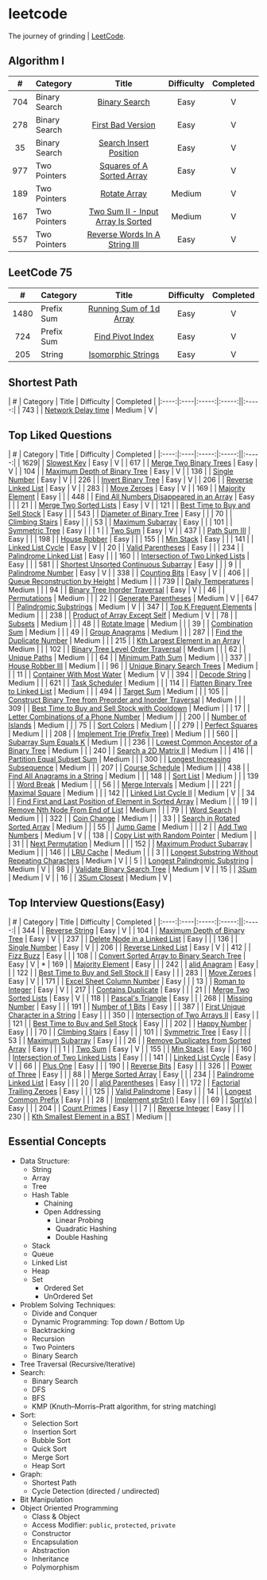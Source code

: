 # leetcode
The journey of grinding | [LeetCode](https://leetcode.com/).

## Algorithm I
| # | Category | Title | Difficulty | Completed |
|:----:|:----|:-----:|:-----:|:-----:|
| 704 | Binary Search | [Binary Search](https://leetcode.com/problems/binary-search) | Easy | V |
| 278 | Binary Search | [First Bad Version](https://leetcode.com/problems/first-bad-version) | Easy | V |
| 35 | Binary Search | [Search Insert Position](https://leetcode.com/problems/search-insert-position) | Easy | V |
| 977 | Two Pointers | [Squares of A Sorted Array](https://leetcode.com/problems/squares-of-a-sorted-array) | Easy | V |
| 189 | Two Pointers | [Rotate Array](https://leetcode.com/problems/rotate-array) | Medium | V |
| 167 | Two Pointers | [Two Sum II - Input Array Is Sorted](https://leetcode.com/problems/two-sum-ii-input-array-is-sorted) | Medium | V |
| 557 | Two Pointers | [Reverse Words In A String III](https://leetcode.com/problems/reverse-words-in-a-string-iii) | Easy | V |

## LeetCode 75
| # | Category | Title | Difficulty | Completed |
|:----:|:----|:-----:|:-----:|:-----:|
| 1480 | Prefix Sum | [Running Sum of 1d Array](https://leetcode.com/problems/running-sum-of-1d-array) | Easy | V |
| 724 | Prefix Sum | [Find Pivot Index](https://leetcode.com/problems/find-pivot-index) | Easy | V |
| 205 | String | [Isomorphic Strings](https://leetcode.com/problems/isomorphic-strings) | Easy | V |

## Shortest Path 
| # | Category | Title | Difficulty | Completed |
|:----:|:----|:-----:|:-----:||:-----:|
| 743 | | [Network Delay time](https://leetcode.com/problems/network-delay-time) | Medium | V |

## Top Liked Questions

| # | Category | Title | Difficulty | Completed |
|:----:|:----|:-----:|:-----:||:-----:|
| 1629| | [Slowest Key](https://leetcode.com/problems/slowest-key) | Easy | V |
| 617 | | [Merge Two Binary Trees](https://leetcode.com/problems/merge-two-binary-trees) | Easy | V |
| 104 | | [Maximum Depth of Binary Tree](https://leetcode.com/problems/maximum-depth-of-binary-tree) | Easy | V |
| 136 | | [Single Number](https://leetcode.com/problems/single-number) | Easy | V |
| 226 | | [Invert Binary Tree](https://leetcode.com/problems/invert-binary-tree) | Easy | V |
| 206 | | [Reverse Linked List](https://leetcode.com/problems/reverse-linked-list) | Easy | V |
| 283 | | [Move Zeroes](https://leetcode.com/problems/move-zeroes) | Easy | V |
| 169 | | [Majority Element](https://leetcode.com/problems/majority-element) | Easy |  |
| 448 | | [Find All Numbers Disappeared in an Array](https://leetcode.com/problems/find-all-numbers-disappeared-in-an-array) | Easy |  |
| 21 | | [Merge Two Sorted Lists](https://leetcode.com/problems/merge-two-sorted-lists) | Easy | V |
| 121 | | [Best Time to Buy and Sell Stock](https://leetcode.com/problems/best-time-to-buy-and-sell-stock) | Easy |  |
| 543 | | [Diameter of Binary Tree](https://leetcode.com/problems/diameter-of-binary-tree) | Easy |  |
| 70 | | [Climbing Stairs](https://leetcode.com/problems/climbing-stairs) | Easy |  |
| 53 | | [Maximum Subarray](https://leetcode.com/problems/maximum-subarray) | Easy |  |
| 101 | | [Symmetric Tree](https://leetcode.com/problems/symmetric-tree) | Easy |  |
| 1 | | [Two Sum](https://leetcode.com/problems/two-sum) | Easy | V |
| 437 | | [Path Sum III](https://leetcode.com/problems/path-sum-iii) | Easy |  |
| 198 | | [House Robber](https://leetcode.com/problems/house-robber) | Easy |  |
| 155 | | [Min Stack](https://leetcode.com/problems/min-stack) | Easy |  |
| 141 | | [Linked List Cycle](https://leetcode.com/problems/linked-list-cycle) | Easy | V |
| 20 | | [Valid Parentheses](https://leetcode.com/problems/valid-parentheses) | Easy |  |
| 234 | | [Palindrome Linked List](https://leetcode.com/problems/palindrome-linked-list) | Easy |  |
| 160 | | [Intersection of Two Linked Lists](https://leetcode.com/problems/intersection-of-two-linked-lists) | Easy |  |
| 581 | | [Shortest Unsorted Continuous Subarray](https://leetcode.com/problems/shortest-unsorted-continuous-subarray) | Easy |  |
| 9 | | [Palindrome Number](https://leetcode.com/problems/palindrome-number) | Easy | V |
| 338 | | [Counting Bits](https://leetcode.com/problems/counting-bits) | Easy | V |
| 406 | | [Queue Reconstruction by Height](https://leetcode.com/problems/queue-reconstruction-by-height) | Medium |  |
| 739 | | [Daily Temperatures](https://leetcode.com/problems/daily-temperatures) | Medium |  |
| 94 | | [Binary Tree Inorder Traversal](https://leetcode.com/problems/binary-tree-inorder-traversal) | Easy | V |
| 46 | | [Permutations](https://leetcode.com/problems/permutations) | Medium |  |
| 22 | | [Generate Parentheses](https://leetcode.com/problems/generate-parentheses) | Medium | V |
| 647 | | [Palindromic Substrings](https://leetcode.com/problems/palindromic-substrings) | Medium | V |
| 347 | | [Top K Frequent Elements](https://leetcode.com/problems/top-k-frequent-elements) | Medium |  |
| 238 | | [Product of Array Except Self](https://leetcode.com/problems/product-of-array-except-self) | Medium | V |
| 78 | | [Subsets](https://leetcode.com/problems/subsets) | Medium |  |
| 48 | | [Rotate Image](https://leetcode.com/problems/rotate-image) | Medium |  |
| 39 | | [Combination Sum](https://leetcode.com/problems/combination-sum) | Medium |  |
| 49 | | [Group Anagrams](https://leetcode.com/problems/group-anagrams) | Medium |  |
| 287 | | [Find the Duplicate Number](https://leetcode.com/problems/find-the-duplicate-number) | Medium |  |
| 215 | | [Kth Largest Element in an Array](https://leetcode.com/problems/kth-largest-element-in-an-array) | Medium |  |
| 102 | | [Binary Tree Level Order Traversal](https://leetcode.com/problems/binary-tree-level-order-traversal) | Medium |  |
| 62 | | [Unique Paths](https://leetcode.com/problems/unique-paths) | Medium |  |
| 64 | | [Minimum Path Sum](https://leetcode.com/problems/minimum-path-sum) | Medium |  |
| 337 | | [House Robber III](https://leetcode.com/problems/house-robber-iii) | Medium |  |
| 96 | | [Unique Binary Search Trees](https://leetcode.com/problems/unique-binary-search-trees) | Medium |  |
| 11 | | [Container With Most Water](https://leetcode.com/problems/container-with-most-water) | Medium | V |
| 394 | | [Decode String](https://leetcode.com/problems/decode-string) | Medium |  |
| 621 | | [Task Scheduler](https://leetcode.com/problems/task-scheduler) | Medium |  |
| 114 | | [Flatten Binary Tree to Linked List](https://leetcode.com/problems/flatten-binary-tree-to-linked-list) | Medium |  |
| 494 | | [Target Sum](https://leetcode.com/problems/target-sum) | Medium |  |
| 105 | | [Construct Binary Tree from Preorder and Inorder Traversal](https://leetcode.com/problems/construct-binary-tree-from-preorder-and-inorder-traversal) | Medium |  |
| 309 | | [Best Time to Buy and Sell Stock with Cooldown](https://leetcode.com/problems/best-time-to-buy-and-sell-stock-with-cooldown) | Medium |  |
| 17 | | [Letter Combinations of a Phone Number](https://leetcode.com/problems/letter-combinations-of-a-phone-number) | Medium |  |
| 200 | | [Number of Islands](https://leetcode.com/problems/number-of-islands) | Medium |  |
| 75 | | [Sort Colors](https://leetcode.com/problems/sort-colors) | Medium |  |
| 279 | | [Perfect Squares](https://leetcode.com/problems/perfect-squares) | Medium |  |
| 208 | | [Implement Trie (Prefix Tree)](https://leetcode.com/problems/implement-trie-prefix-tree) | Medium |  |
| 560 | | [Subarray Sum Equals K](https://leetcode.com/problems/subarray-sum-equals-k) | Medium |  |
| 236 | | [Lowest Common Ancestor of a Binary Tree](https://leetcode.com/problems/lowest-common-ancestor-of-a-binary-tree) | Medium |  |
| 240 | | [Search a 2D Matrix II](https://leetcode.com/problems/search-a-2d-matrix-ii) | Medium |  |
| 416 | | [Partition Equal Subset Sum](https://leetcode.com/problems/partition-equal-subset-sum) | Medium |  |
| 300 | | [Longest Increasing Subsequence](https://leetcode.com/problems/longest-increasing-subsequence) | Medium |  |
| 207 | | [Course Schedule](https://leetcode.com/problems/course-schedule) | Medium |  |
| 438 | | [Find All Anagrams in a String](https://leetcode.com/problems/find-all-anagrams-in-a-string) | Medium |  |
| 148 | | [Sort List](https://leetcode.com/problems/sort-list) | Medium |  |
| 139 | | [Word Break](https://leetcode.com/problems/word-break) | Medium |  |
| 56 | | [Merge Intervals](https://leetcode.com/problems/merge-intervals) | Medium |  |
| 221 | | [Maximal Square](https://leetcode.com/problems/maximal-square) | Medium |  |
| 142 | | [Linked List Cycle II](https://leetcode.com/problems/linked-list-cycle-ii) | Medium | V |
| 34 | | [Find First and Last Position of Element in Sorted Array](https://leetcode.com/problems/find-first-and-last-position-of-element-in-sorted-array) | Medium |  |
| 19 | | [Remove Nth Node From End of List](https://leetcode.com/problems/remove-nth-node-from-end-of-list) | Medium |  |
| 79 | | [Word Search](https://leetcode.com/problems/word-search) | Medium |  |
| 322 | | [Coin Change](https://leetcode.com/problems/coin-change) | Medium |  |
| 33 | | [Search in Rotated Sorted Array](https://leetcode.com/problems/search-in-rotated-sorted-array) | Medium |  |
| 55 | | [Jump Game](https://leetcode.com/problems/jump-game) | Medium |  |
| 2 | | [Add Two Numbers](https://leetcode.com/problems/add-two-numbers) | Medium | V |
| 138 | | [Copy List with Random Pointer](https://leetcode.com/problems/copy-list-with-random-pointer) | Medium |  |
| 31 | | [Next Permutation](https://leetcode.com/problems/next-permutation) | Medium |  |
| 152 | | [Maximum Product Subarray](https://leetcode.com/problems/maximum-product-subarray) | Medium |  |
| 146 | | [LRU Cache](https://leetcode.com/problems/lru-cache) | Medium |  |
| 3 | | [Longest Substring Without Repeating Characters](https://leetcode.com/problems/longest-substring-without-repeating-characters) | Medium | V |
| 5 | | [Longest Palindromic Substring](https://leetcode.com/problems/longest-palindromic-substring) | Medium | V |
| 98 | | [Validate Binary Search Tree](https://leetcode.com/problems/validate-binary-search-tree) | Medium | V |
| 15 | | [3Sum](https://leetcode.com/problems/3sum) | Medium | V |
| 16 | | [3Sum Closest](https://leetcode.com/problems/3sum-closest/) | Medium | V |

## Top Interview Questions(Easy)

| # | Category | Title | Difficulty | Completed |
|:----:|:----|:-----:|:-----:||:-----:|
| 344 | | [Reverse String](https://leetcode.com/problems/reverse-string) | Easy | V |
| 104 | | [Maximum Depth of Binary Tree](https://leetcode.com/problems/maximum-depth-of-binary-tree) | Easy | V |
| 237 | | [Delete Node in a Linked List](https://leetcode.com/problems/delete-node-in-a-linked-list) | Easy |  |
| 136 | | [Single Number](https://leetcode.com/problems/single-number) | Easy | V |
| 206 | | [Reverse Linked List](https://leetcode.com/problems/reverse-linked-list) | Easy | V |
| 412 | | [Fizz Buzz](https://leetcode.com/problems/fizz-buzz) | Easy |  |
| 108 | | [Convert Sorted Array to Binary Search Tree](https://leetcode.com/problems/convert-sorted-array-to-binary-search-tree) | Easy | V | *
| 169 | | [Majority Element](https://leetcode.com/problems/majority-element) | Easy |  |
| 242 | | [alid Anagram](https://leetcode.com/problems/valid-anagram) | Easy |  |
| 122 | | [Best Time to Buy and Sell Stock II](https://leetcode.com/problems/best-time-to-buy-and-sell-stock-ii) | Easy |  |
| 283 | | [Move Zeroes](https://leetcode.com/problems/move-zeroes) | Easy | V |
| 171 | | [Excel Sheet Column Number](https://leetcode.com/problems/excel-sheet-column-number) | Easy |  |
| 13 | | [Roman to Integer](https://leetcode.com/problems/roman-to-integer) | Easy | V |
| 217 | | [Contains Duplicate](https://leetcode.com/problems/contains-duplicate) | Easy |  |
| 21 | | [Merge Two Sorted Lists](https://leetcode.com/problems/merge-two-sorted-lists) | Easy | V |
| 118 | | [Pascal's Triangle](https://leetcode.com/problems/pascals-triangle) | Easy |  |
| 268 | | [Missing Number](https://leetcode.com/problems/missing-number) | Easy |  |
| 191 | | [Number of 1 Bits](https://leetcode.com/problems/number-of-1-bits) | Easy |  |
| 387 | | [First Unique Character in a String](https://leetcode.com/problems/first-unique-character-in-a-string) | Easy |  |
| 350 | | [Intersection of Two Arrays II](https://leetcode.com/problems/intersection-of-two-arrays-ii) | Easy |  |
| 121 | | [Best Time to Buy and Sell Stock](https://leetcode.com/problems/best-time-to-buy-and-sell-stock) | Easy |  |
| 202 | | [Happy Number](https://leetcode.com/problems/happy-number) | Easy |  |
| 70 | | [Climbing Stairs](https://leetcode.com/problems/climbing-stairs) | Easy |  |
| 101 | | [Symmetric Tree](https://leetcode.com/problems/symmetric-tree) | Easy |  |
| 53 | | [Maximum Subarray](https://leetcode.com/problems/maximum-subarray) | Easy |  |
| 26 | | [Remove Duplicates from Sorted Array](https://leetcode.com/problems/remove-duplicates-from-sorted-array) | Easy |  |
| 1 | | [Two Sum](https://leetcode.com/problems/two-sum) | Easy | V |
| 155 | | [Min Stack](https://leetcode.com/problems/min-stack) | Easy |  |
| 160 | | [Intersection of Two Linked Lists](https://leetcode.com/problems/intersection-of-two-linked-lists) | Easy |  |
| 141 | | [Linked List Cycle](https://leetcode.com/problems/linked-list-cycle) | Easy | V |
| 66 | | [Plus One](https://leetcode.com/problems/plus-one) | Easy |  |
| 190 | | [Reverse Bits](https://leetcode.com/problems/reverse-bits) | Easy |  |
| 326 | | [Power of Three](https://leetcode.com/problems/power-of-three) | Easy |  |
| 88 | | [Merge Sorted Array](https://leetcode.com/problems/merge-sorted-array) | Easy |  |
| 234 | | [Palindrome Linked List](https://leetcode.com/problems/palindrome-linked-list) | Easy |  |
| 20 | | [alid Parentheses](https://leetcode.com/problems/valid-parentheses) | Easy |  |
| 172 | | [Factorial Trailing Zeroes](https://leetcode.com/problems/factorial-trailing-zeroes) | Easy |  |
| 125 | | [Valid Palindrome](https://leetcode.com/problems/valid-palindrome) | Easy |  |
| 14 | | [Longest Common Prefix](https://leetcode.com/problems/longest-common-prefix) | Easy |  |
| 28 | | [Implement strStr()](https://leetcode.com/problems/implement-strstr) | Easy |  |
| 69 | | [Sqrt(x)](https://leetcode.com/problems/sqrtx) | Easy |  |
| 204 | | [Count Primes](https://leetcode.com/problems/count-primes) | Easy |  |
| 7 | | [Reverse Integer](https://leetcode.com/problems/reverse-integer) | Easy |  |
| 230 | | [Kth Smallest Element in a BST](https://leetcode.com/problems/kth-smallest-element-in-a-bst) | Medium |  |





## Essential Concepts
* Data Structure:
  - String
  - Array
  - Tree
  - Hash Table
    - Chaining
    - Open Addressing
      - Linear Probing
      - Quadratic Hashing
      - Double Hashing 
  - Stack
  - Queue
  - Linked List
  - Heap
  - Set
    - Ordered Set
    - UnOrdered Set
* Problem Solving Techniques:
  - Divide and Conquer
  - Dynamic Programming: Top down / Bottom Up
  - Backtracking
  - Recursion
  - Two Pointers
  - Binary Search
* Tree Traversal (Recursive/Iterative)
* Search:
  - Binary Search
  - DFS
  - BFS
  - KMP (Knuth–Morris–Pratt algorithm, for string matching)
* Sort:
  - Selection Sort
  - Insertion Sort
  - Bubble Sort
  - Quick Sort
  - Merge Sort
  - Heap Sort
* Graph:
  - Shortest Path
  - Cycle Detection (directed / undirected)
* Bit Manipulation
* Object Oriented Programming
  - Class & Object
  - Access Modifier: `public`, `protected`, `private`
  - Constructor
  - Encapsulation
  - Abstraction
  - Inheritance
  - Polymorphism
